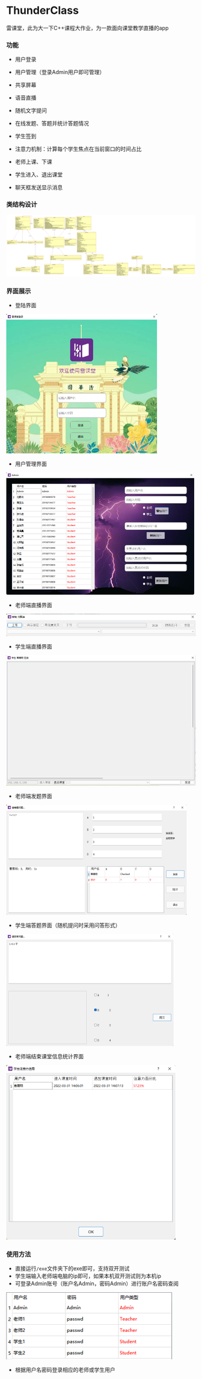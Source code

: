 # ThunderClass
雷课堂，此为大一下C++课程大作业，为一款面向课堂教学直播的app



### 功能

+ 用户登录

+ 用户管理（登录Admin用户即可管理）
+ 共享屏幕
+ 语音直播
+ 随机文字提问
+ 在线发题、答题并统计答题情况
+ 学生签到
+ 注意力机制：计算每个学生焦点在当前窗口的时间占比
+ 老师上课、下课
+ 学生进入、退出课堂
+ 聊天框发送显示消息



### 类结构设计

![image-20220331140110970](README.assets/image-20220331140110970.png)



### 界面展示

+ 登陆界面

<img src="README.assets/image-20220331140403362.png" alt="image-20220331140403362" style="zoom:50%;" />

+ 用户管理界面

<img src="README.assets/image-20220331140423977.png" alt="image-20220331140423977" style="zoom:50%;" />

+ 老师端直播界面

<img src="README.assets/image-20220331140505685.png" alt="image-20220331140505685" style="zoom: 67%;" />

+ 学生端直播界面

<img src="README.assets/image-20220331140620419.png" alt="image-20220331140620419" style="zoom:50%;" />

+ 老师端发题界面

<img src="README.assets/image-20220331141006541.png" alt="image-20220331141006541" style="zoom:50%;" />

+ 学生端答题界面（随机提问时采用问答形式）

<img src="README.assets/image-20220331140913869.png" alt="image-20220331140913869" style="zoom:50%;" />

+ 老师端结束课堂信息统计界面

<img src="README.assets/image-20220331140750205.png" alt="image-20220331140750205" style="zoom: 67%;" />



### 使用方法

+ 直接运行`/exe`文件夹下的exe即可，支持双开测试
+ 学生端输入老师端电脑的ip即可，如果本机双开测试则为本机ip
+ 可登录Admin账号（账户名Admin，密码Admin）进行账户名密码查阅

![image-20220331142438083](README.assets/image-20220331142438083.png)

+ 根据用户名密码登录相应的老师或学生用户













